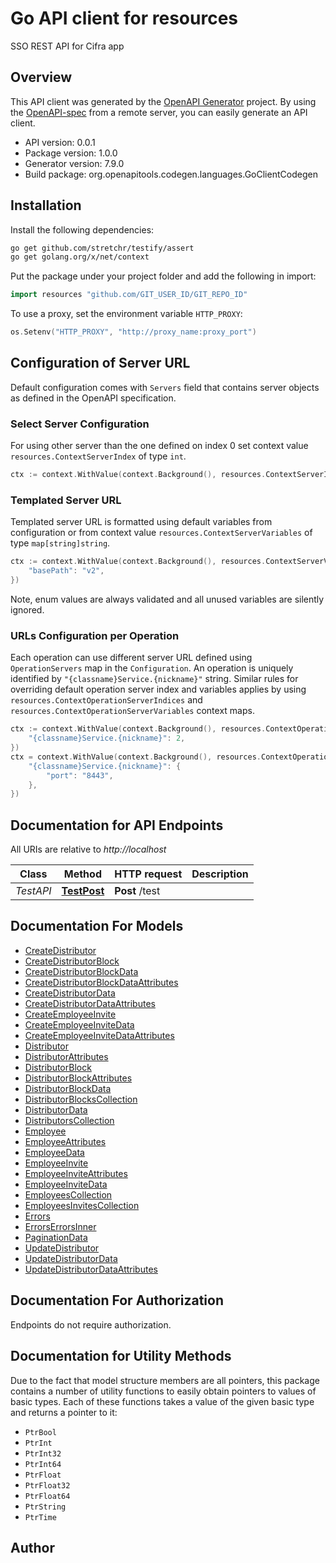 # Go API client for resources

SSO REST API for Cifra app

## Overview
This API client was generated by the [OpenAPI Generator](https://openapi-generator.tech) project.  By using the [OpenAPI-spec](https://www.openapis.org/) from a remote server, you can easily generate an API client.

- API version: 0.0.1
- Package version: 1.0.0
- Generator version: 7.9.0
- Build package: org.openapitools.codegen.languages.GoClientCodegen

## Installation

Install the following dependencies:

```sh
go get github.com/stretchr/testify/assert
go get golang.org/x/net/context
```

Put the package under your project folder and add the following in import:

```go
import resources "github.com/GIT_USER_ID/GIT_REPO_ID"
```

To use a proxy, set the environment variable `HTTP_PROXY`:

```go
os.Setenv("HTTP_PROXY", "http://proxy_name:proxy_port")
```

## Configuration of Server URL

Default configuration comes with `Servers` field that contains server objects as defined in the OpenAPI specification.

### Select Server Configuration

For using other server than the one defined on index 0 set context value `resources.ContextServerIndex` of type `int`.

```go
ctx := context.WithValue(context.Background(), resources.ContextServerIndex, 1)
```

### Templated Server URL

Templated server URL is formatted using default variables from configuration or from context value `resources.ContextServerVariables` of type `map[string]string`.

```go
ctx := context.WithValue(context.Background(), resources.ContextServerVariables, map[string]string{
	"basePath": "v2",
})
```

Note, enum values are always validated and all unused variables are silently ignored.

### URLs Configuration per Operation

Each operation can use different server URL defined using `OperationServers` map in the `Configuration`.
An operation is uniquely identified by `"{classname}Service.{nickname}"` string.
Similar rules for overriding default operation server index and variables applies by using `resources.ContextOperationServerIndices` and `resources.ContextOperationServerVariables` context maps.

```go
ctx := context.WithValue(context.Background(), resources.ContextOperationServerIndices, map[string]int{
	"{classname}Service.{nickname}": 2,
})
ctx = context.WithValue(context.Background(), resources.ContextOperationServerVariables, map[string]map[string]string{
	"{classname}Service.{nickname}": {
		"port": "8443",
	},
})
```

## Documentation for API Endpoints

All URIs are relative to *http://localhost*

Class | Method | HTTP request | Description
------------ | ------------- | ------------- | -------------
*TestAPI* | [**TestPost**](docs/TestAPI.md#testpost) | **Post** /test | 


## Documentation For Models

 - [CreateDistributor](docs/CreateDistributor.md)
 - [CreateDistributorBlock](docs/CreateDistributorBlock.md)
 - [CreateDistributorBlockData](docs/CreateDistributorBlockData.md)
 - [CreateDistributorBlockDataAttributes](docs/CreateDistributorBlockDataAttributes.md)
 - [CreateDistributorData](docs/CreateDistributorData.md)
 - [CreateDistributorDataAttributes](docs/CreateDistributorDataAttributes.md)
 - [CreateEmployeeInvite](docs/CreateEmployeeInvite.md)
 - [CreateEmployeeInviteData](docs/CreateEmployeeInviteData.md)
 - [CreateEmployeeInviteDataAttributes](docs/CreateEmployeeInviteDataAttributes.md)
 - [Distributor](docs/Distributor.md)
 - [DistributorAttributes](docs/DistributorAttributes.md)
 - [DistributorBlock](docs/DistributorBlock.md)
 - [DistributorBlockAttributes](docs/DistributorBlockAttributes.md)
 - [DistributorBlockData](docs/DistributorBlockData.md)
 - [DistributorBlocksCollection](docs/DistributorBlocksCollection.md)
 - [DistributorData](docs/DistributorData.md)
 - [DistributorsCollection](docs/DistributorsCollection.md)
 - [Employee](docs/Employee.md)
 - [EmployeeAttributes](docs/EmployeeAttributes.md)
 - [EmployeeData](docs/EmployeeData.md)
 - [EmployeeInvite](docs/EmployeeInvite.md)
 - [EmployeeInviteAttributes](docs/EmployeeInviteAttributes.md)
 - [EmployeeInviteData](docs/EmployeeInviteData.md)
 - [EmployeesCollection](docs/EmployeesCollection.md)
 - [EmployeesInvitesCollection](docs/EmployeesInvitesCollection.md)
 - [Errors](docs/Errors.md)
 - [ErrorsErrorsInner](docs/ErrorsErrorsInner.md)
 - [PaginationData](docs/PaginationData.md)
 - [UpdateDistributor](docs/UpdateDistributor.md)
 - [UpdateDistributorData](docs/UpdateDistributorData.md)
 - [UpdateDistributorDataAttributes](docs/UpdateDistributorDataAttributes.md)


## Documentation For Authorization

Endpoints do not require authorization.


## Documentation for Utility Methods

Due to the fact that model structure members are all pointers, this package contains
a number of utility functions to easily obtain pointers to values of basic types.
Each of these functions takes a value of the given basic type and returns a pointer to it:

* `PtrBool`
* `PtrInt`
* `PtrInt32`
* `PtrInt64`
* `PtrFloat`
* `PtrFloat32`
* `PtrFloat64`
* `PtrString`
* `PtrTime`

## Author



